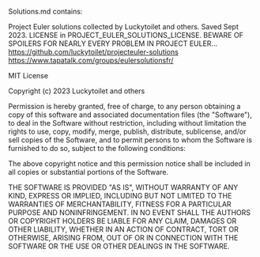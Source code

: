 Solutions.md contains:

Project Euler solutions collected by Luckytoilet and others. Saved Sept 2023. LICENSE in PROJECT_EULER_SOLUTIONS_LICENSE.
BEWARE OF SPOILERS FOR NEARLY EVERY PROBLEM IN PROJECT EULER...
https://github.com/luckytoilet/projecteuler-solutions
https://www.tapatalk.com/groups/eulersolutionsfr/

MIT License

Copyright (c) 2023 Luckytoilet and others

Permission is hereby granted, free of charge, to any person obtaining a copy
of this software and associated documentation files (the "Software"), to deal
in the Software without restriction, including without limitation the rights
to use, copy, modify, merge, publish, distribute, sublicense, and/or sell
copies of the Software, and to permit persons to whom the Software is
furnished to do so, subject to the following conditions:

The above copyright notice and this permission notice shall be included in all
copies or substantial portions of the Software.

THE SOFTWARE IS PROVIDED "AS IS", WITHOUT WARRANTY OF ANY KIND, EXPRESS OR
IMPLIED, INCLUDING BUT NOT LIMITED TO THE WARRANTIES OF MERCHANTABILITY,
FITNESS FOR A PARTICULAR PURPOSE AND NONINFRINGEMENT. IN NO EVENT SHALL THE
AUTHORS OR COPYRIGHT HOLDERS BE LIABLE FOR ANY CLAIM, DAMAGES OR OTHER
LIABILITY, WHETHER IN AN ACTION OF CONTRACT, TORT OR OTHERWISE, ARISING FROM,
OUT OF OR IN CONNECTION WITH THE SOFTWARE OR THE USE OR OTHER DEALINGS IN THE
SOFTWARE.